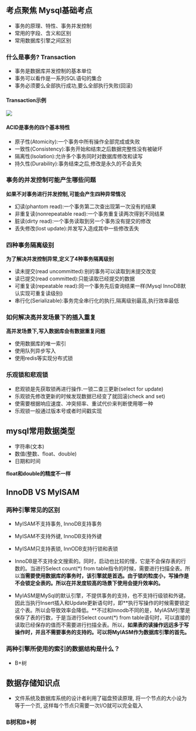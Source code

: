 ## 考点聚焦 Mysql基础考点
- 事务的原理、特性、事务并发控制
- 常用的字段、含义和区别
- 常用数据库引擎之间区别

### 什么是事务? Transaction
- 事务是数据库并发控制的基本单位
- 事务可以看作是一系列SQL语句的集合
- 事务必须要么全部执行成功,要么全部执行失败(回滚)

#### Transaction示例
![](http://qiniu.rearib.top/20191909/1615-b.png)

#### ACID是事务的四个基本特性
- 原子性(Atomicity):一个事务中所有操作全部完成或失败
- 一致性(Consistency):事务开始和结朿之后数据完整性没有被破坏
- 隔离性(Isolation):允许多个事务同时对数据库修改和读写
- 持久性(Durability):事务结束之后,修改是永久的不会丢失


### 事务的并发控制可能产生哪些问题
**如果不对事务进行并发控制,可能会产生四种异常情况**
- 幻读(phantom read):一个事务第二次查出现第一次没有的结果
- 非重复读(nonrepeatable read):一个事务重复读两次得到不同结果
- 脏读(dirty read):一个事务读取到另一个事务没有提交的修改
- 丢失修改(lost update):并发写入造成其中一些修改丢失

### 四种事务隔离级别
**为了解决并发控制异常,定义了4种事务隔离级别**
- 读未提交(read uncommitted):别的事务可以读取到未提交改变
- 读已提交(read committed):只能读取已经提交的数据
- 可重复读(repeatable read):同一个事务先后查询结果一样(Mysql InnoDB默认实现可重复读级别)
- 串行化(Serializable):事务完全串行化的执行,隔离级别最高,执行效率最低

### 如何解决高并发场景下的插入重复
**高并发场景下,写入数据库会有数据重复问题**
- 使用数据库的唯一索引
- 使用队列异步写入
- 使用redis等实现分布式锁

### 乐观锁和悲观锁
- 悲观锁是先获取锁再进行操作.一锁二查三更新(select for update)
- 乐观锁先修改更新的时候发现数据已经变了就回滚(check and set)
- 使需要根据响应速度、冲突频率、重试代价来判断使用哪一种
- 乐观锁一般通过版本号或者时间戳实现

## mysql常用数据类型
- 字符串(文本)
- 数值(整数、float、double)
- 日期和时间

**float和double的精度不一样**

## InnoDB VS MyISAM
### 两种引擎常见的区别
- MyISAM不支持事务, InnoDB支持事务
- MyISAM不支持外键, InnoDB支持外键
- MyISAM只支持表锁, InnODB支持行锁和表锁

- InnoDB是不支持全文搜索的。同时，启动也比较的慢，它是不会保存表的行数的。当进行Select count(*) from table指令的时候，需要进行扫描全表。所以**当需要使用数据库的事务时，该引擎就是首选。由于锁的粒度小，写操作是不会锁定全表的。所以在并发度较高的场景下使用会提升效率的。**
- MyIASM是MySql的默认引擎，不提供事务的支持，也不支持行级锁和外键。因此当执行Insert插入和Update更新语句时，即**执行写操作的时候需要锁定这个表。所以会导致效率会降低。**不过和Innodb不同的是，MyIASM引擎是保存了表的行数，于是当进行Select count(*) from table语句时，可以直接的读取已经保存的值而不需要进行扫描全表。所以，**如果表的读操作远远多于写操作时，并且不需要事务的支持的。可以将MyIASM作为数据库引擎的首先。**

### 两种引擎所使用的索引的数据结构是什么？
- B+树

## 数据存储知识点
- 文件系统及数据库系统的设计者利用了磁盘预读原理, 将一个节点的大小设为等于一个页, 这样每个节点只需要一次I/O就可以完全载入

### B树和B+树















